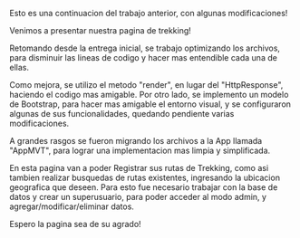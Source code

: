 Esto es una continuacion del trabajo anterior, con algunas modificaciones!

Venimos a presentar nuestra pagina de trekking!

Retomando desde la entrega inicial, se trabajo optimizando los archivos, para disminuir las lineas de codigo y hacer mas entendible cada una de ellas.

Como mejora, se utilizo el metodo "render", en lugar del "HttpResponse", haciendo el codigo mas amigable.
Por otro lado, se implemento un modelo de Bootstrap, para hacer mas amigable el entorno visual, y se configuraron algunas de sus funcionalidades, quedando pendiente varias modificaciones. 

A grandes rasgos se fueron migrando los archivos a la App llamada "AppMVT", para lograr una implementacion mas limpia y simplificada.

En esta pagina van a poder Registrar sus rutas de Trekking, como asi tambien realizar busquedas de rutas existentes, ingresando la ubicacion geografica que deseen. Para esto fue necesario trabajar con la base de datos y crear un superusuario, para poder acceder al modo admin, y agregar/modificar/eliminar datos.


Espero la pagina sea de su agrado!


